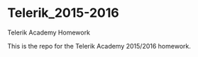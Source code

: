 # Telerik_2015-2016
Telerik Academy Homework

This is the repo for the Telerik Academy 2015/2016 homework.
